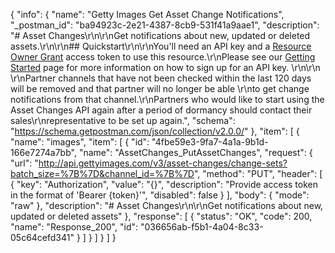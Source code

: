 {
  "info": {
    "name": "Getty Images Get Asset Change Notifications",
    "_postman_id": "ba94923c-2e21-4387-8cb9-531f41a9aae1",
    "description": "# Asset Changes\r\n\r\nGet notifications about new, updated or deleted assets.\r\n\r\n##  Quickstart\r\n\r\nYou'll need an API key and a [Resource Owner Grant](http://developers.gettyimages.com/en/authorization-faq.html) access token to use this resource.\r\nPlease see our [Getting Started](http://developers.gettyimages.com/en/getting-started.html) page for more information on how to sign up for an API key. \r\n\r\n    \r\nPartner channels that have not been checked within the last 120 days will be removed and that partner will no longer be able \r\nto get change notifications from that channel.\r\nPartners who would like to start using the Asset Changes API again after a period of dormancy should contact their sales\r\nrepresentative to be set up again.",
    "schema": "https://schema.getpostman.com/json/collection/v2.0.0/"
  },
  "item": [
    {
      "name": "images",
      "item": [
        {
          "id": "4fbe59e3-9fa7-4a1a-9b1d-166e7274a7bb",
          "name": "AssetChanges_PutAssetChanges",
          "request": {
            "url": "http://api.gettyimages.com/v3/asset-changes/change-sets?batch_size=%7B%7D&channel_id=%7B%7D",
            "method": "PUT",
            "header": [
              {
                "key": "Authorization",
                "value": "{}",
                "description": "Provide access token in the format of 'Bearer {token}'",
                "disabled": false
              }
            ],
            "body": {
              "mode": "raw"
            },
            "description": "# Asset Changes\r\n\r\nGet notifications about new, updated or deleted assets"
          },
          "response": [
            {
              "status": "OK",
              "code": 200,
              "name": "Response_200",
              "id": "036656ab-f5b1-4a04-8c33-05c64cefd341"
            }
          ]
        }
      ]
    }
  ]
}